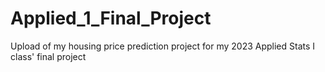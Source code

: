# Applied_1_Final_Project
Upload of my housing price prediction project for my 2023 Applied Stats I class' final project 
